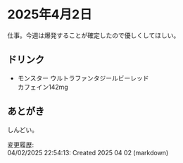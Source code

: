 # 2025年4月2日

仕事。今週は爆発することが確定したので優しくしてほしい。

## ドリンク

- モンスター ウルトラファンタジールビーレッド  
カフェイン142mg

## あとがき

しんどい。

変更履歴:  
04/02/2025 22:54:13: Created 2025 04 02 (markdown)  
